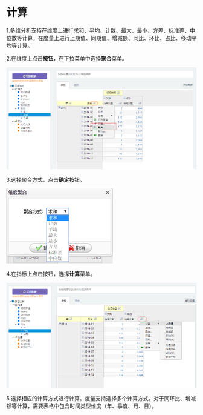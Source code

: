 # 计算

1.多维分析支持在维度上进行求和、平均、计数、最大、最小、方差、标准差、中位数等计算，在度量上进行上期值、同期值、增减额、同比、环比、占比、移动平均等计算。

2.在维度上点击**按钮**，在下拉菜单中选择**聚合**菜单。

![](/assets/importn20.png)

3.选择聚合方式，点击**确定**按钮。

![](/assets/import30.png)

4.在指标上点击按钮，选择**计算**菜单。

![](/assets/importn19.png)

5.选择相应的计算方式进行计算。度量支持选择多个计算方式。对于同环比、增减额等计算，需要表格中包含时间类型维度（年、季度、月、日）。

